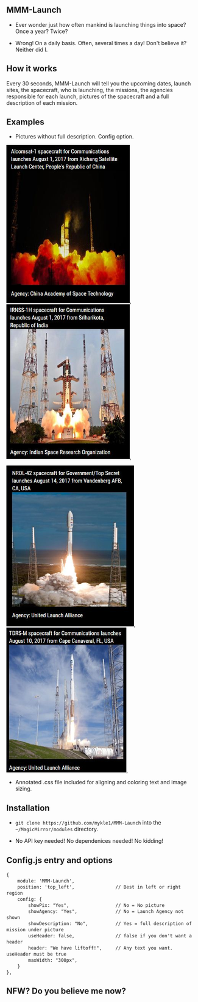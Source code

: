 ## MMM-Launch

* Ever wonder just how often mankind is launching things into space? Once a year? Twice?

* Wrong! On a daily basis. Often, several times a day! Don't believe it? Neither did I. 

## How it works

Every 30 seconds, MMM-Launch will tell you the upcoming dates, launch sites, 
the spacecraft, who is launching, the missions, the agencies responsible for 
each launch, pictures of the spacecraft and a full description of each mission.  

## Examples

* Pictures without full description. Config option.

![](pix/1.JPG), ![](pix/2.JPG),

![](pix/4.JPG), ![](pix/3.JPG),

* Annotated .css file included for aligning and coloring text and image sizing.

## Installation

* `git clone https://github.com/mykle1/MMM-Launch` into the `~/MagicMirror/modules` directory.

* No API key needed! No dependenices needed! No kidding!


## Config.js entry and options

    {
        module: 'MMM-Launch',
        position: 'top_left',               // Best in left or right region
        config: {
			showPix: "Yes",                 // No = No picture
			showAgency: "Yes",              // No = Launch Agency not shown
			showDescription: "No",          // Yes = full description of mission under picture
			useHeader: false,               // false if you don't want a header
			header: "We have liftoff!",     // Any text you want. useHeader must be true
			maxWidth: "300px",
        }
    },
	
## NFW? Do you believe me now?
